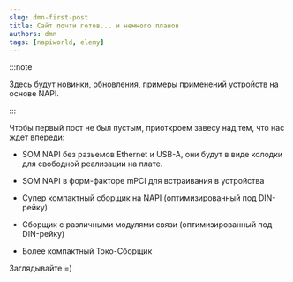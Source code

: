 ```yaml
---
slug: dmn-first-post
title: Сайт почти готов... и немного планов
authors: dmn
tags: [napiworld, elemy]
---
```


:::note

Здесь будут новинки, обновления, примеры применений устройств на основе NAPI.

:::

Чтобы первый пост не был пустым, приоткроем завесу над тем, что нас ждет впереди:

- SOM NAPI без разьемов Ethernet и USB-A, они будут в виде колодки для свободной реализации на плате.

- SOM NAPI в форм-факторе mPCI для встраивания в устройства

- Супер компактный сборщик на NAPI (оптимизированный под DIN-рейку)
  
- Сборщик с различными модулями связи (оптимизированный под DIN-рейку)

- Более компактный Токо-Сборщик

Заглядывайте =)

